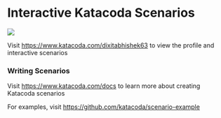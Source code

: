 # Interactive Katacoda Scenarios

[![](http://shields.katacoda.com/katacoda/dixitabhishek63/count.svg)](https://www.katacoda.com/dixitabhishek63 "Get your profile on Katacoda.com")

Visit https://www.katacoda.com/dixitabhishek63 to view the profile and interactive scenarios

### Writing Scenarios
Visit https://www.katacoda.com/docs to learn more about creating Katacoda scenarios

For examples, visit https://github.com/katacoda/scenario-example
